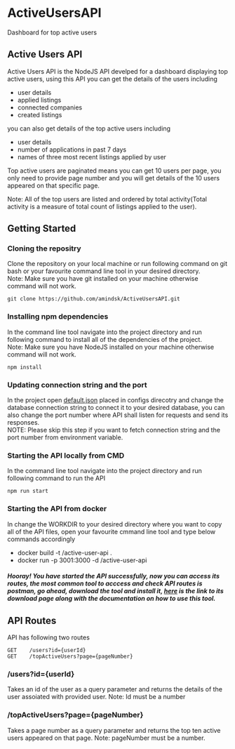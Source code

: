 # ActiveUsersAPI
Dashboard for top active users

## Active Users API
Active Users API is the NodeJS API develped for a dashboard displaying top active users, using this API you can get the details of the users including
* user details
* applied listings
* connected companies
* created listings

you can also get details of the top active users including
* user details
* number of applications in past 7 days
* names of three most recent listings applied by user

Top active users are paginated means you can get 10 users per page, you only need to provide page number and you will get details of the 10 users appeared on that specific page.  

Note: All of the top users are listed and ordered by total activity(Total activity is a measure of total count of listings applied to the user).

## Getting Started

### Cloning the repositry
Clone the repository on your local machine or run following command on git bash or your favourite command line tool in your desired directory.  
Note: Make sure you have git installed on your machine otherwise command will not work.

```
git clone https://github.com/amindsk/ActiveUsersAPI.git
```

### Installing npm dependencies
In the command line tool navigate into the project directory and run following command to install all of the dependencies of the project.  
Note: Make sure you have NodeJS installed on your machine otherwise command will not work.
```
npm install
```

### Updating connection string and the port
In the project open [default.json](https://github.com/amindsk/ActiveUsersAPI/blob/master/config/default.json) placed in configs direcotry and change the database connection string to connect it to your desired database, you can also change the port number where API shall listen for requests and send its responses.  
NOTE: Please skip this step if you want to fetch connection string and the port number from environment variable.

### Starting the API locally from CMD
In the command line tool navigate into the project directory and run following command to run the API
```
npm run start
```

### Starting the API from docker
In <Dockerfile> change the WORKDIR to your desired directory where you want to copy all of the API files, open your favourite cmmand line tool and type below commands accordingly
* docker build -t <your username>/active-user-api .
* docker run -p 3001:3000 -d <your username>/active-user-api

##### Hooray! You have started the API successfully, now you can access its routes, the most common tool to acccess and check API routes is postman, go ahead, download the tool and install it, [here](https://www.getpostman.com/) is the link to its download page along with the documentation on how to use this tool.
  
## API Routes 
API has following two routes
```
GET    /users?id={userId}
GET    /topActiveUsers?page={pageNumber}
```

### /users?id={userId}
Takes an id of the user as a query parameter and returns the details of the user assoiated with provided user.
Note: Id must be a number

### /topActiveUsers?page={pageNumber}
Takes a page number as a query parameter and returns the top ten active users appeared on that page.
Note: pageNumber must be a number.
